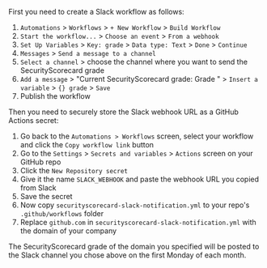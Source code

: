 First you need to create a Slack workflow as follows:
1. `Automations` > `Workflows` > `+ New Workflow` > `Build Workflow`
2. `Start the workflow...` > `Choose an event` > `From a webhook`
3. `Set Up Variables` > `Key: grade` > `Data type: Text` > `Done` > `Continue`
4. `Messages` > `Send a message to a channel`
5. `Select a channel` > choose the channel where you want to send the SecurityScorecard grade
6. `Add a message` > "Current SecurityScorecard grade: Grade " > `Insert a variable` > `{} grade` > `Save`
7. Publish the workflow

Then you need to securely store the Slack webhook URL as a GitHub Actions secret:
1. Go back to the `Automations > Workflows` screen, select your workflow and click the `Copy workflow link` button
2. Go to the `Settings` > `Secrets and variables` > `Actions` screen on your GitHub repo
3. Click the `New Repository secret`
4. Give it the name `SLACK_WEBHOOK` and paste the webhook URL you copied from Slack
5. Save the secret
6. Now copy `securityscorecard-slack-notification.yml` to your repo's `.github/workflows` folder
7. Replace `github.com` in `securityscorecard-slack-notification.yml` with the domain of your company

The SecurityScorecard grade of the domain you specified will be posted to the Slack channel you chose above on the first Monday of each month.
